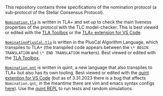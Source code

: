 This repository contains three specifications of the nomination protocol (a sub-protocol of the Stellar Consensus Protocol).

[`Nomination.tla`](Nomination.tla) is written in TLA+ and set up to check the main liveness properties of the protocol with the TLC model-checker.
This is best viewed or edited with the [TLA Toolbox](https://github.com/tlaplus/tlaplus/releases/latest/) or the [TLA+ extension for VS Code](https://marketplace.visualstudio.com/items?itemName=alygin.vscode-tlaplus).

[`NominationPlusCal.tla`](NominationPlusCal.tla) is written in the PlusCal Algorithm Language, which transpiles to TLA+ (the transpiled code appears between the `\* BEGIN TRANSLATION` and `\* END TRANSLATION` markers).
Best viewed or edited with the [TLA Toolbox](https://github.com/tlaplus/tlaplus/releases/latest/).

[`Nomination.qnt`](Nomination.qnt) is written in quint, a new language that also transpiles to TLA+ but also has its own tooling.
Best viewed or edited with the [quint extention for VS Code](https://marketplace.visualstudio.com/items?itemName=informal.quint-vscode) (but as of 3.31.2023 there is a bug that affects `Nomination.qnt`; in the meantime there are vim and emacs syntax configs [here](https://github.com/informalsystems/quint/tree/main/editor-plugins)).
Use the [quint REPL](https://github.com/informalsystems/quint/blob/main/tutorials/repl/repl.md) to run tests and random simulations.

